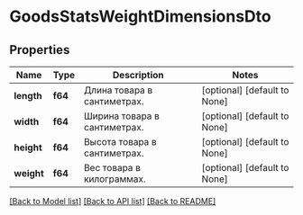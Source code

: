 # GoodsStatsWeightDimensionsDto

## Properties
Name | Type | Description | Notes
------------ | ------------- | ------------- | -------------
**length** | **f64** | Длина товара в сантиметрах. | [optional] [default to None]
**width** | **f64** | Ширина товара в сантиметрах. | [optional] [default to None]
**height** | **f64** | Высота товара в сантиметрах. | [optional] [default to None]
**weight** | **f64** | Вес товара в килограммах. | [optional] [default to None]

[[Back to Model list]](../README.md#documentation-for-models) [[Back to API list]](../README.md#documentation-for-api-endpoints) [[Back to README]](../README.md)


